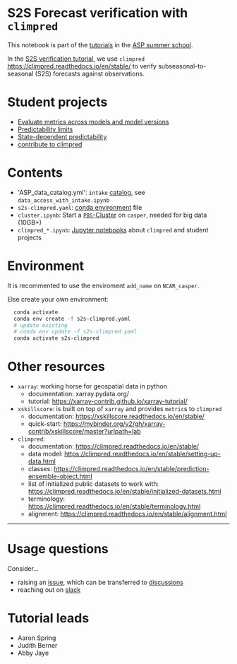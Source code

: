 # S2S Forecast verification with `climpred`

This notebook is part of the [tutorials](https://www.cgd.ucar.edu/events/2021/asp-colloquia/tutorials.html) in the [ASP summer school](https://www.cgd.ucar.edu/events/2021/asp-colloquia/).

In the [S2S verification tutorial](https://docs.google.com/document/d/1nQOyjjAjdqN2sl3IeJYCytCo4l_49GW6fMgkKjsnsCc/edit),
we use `climpred` https://climpred.readthedocs.io/en/stable/ to verify subseasonal-to-seasonal (S2S) forecasts against observations.


# Student projects

- [Evaluate metrics across models and model versions](https://github.com/NCAR-ASP-2021/s2s_verification_climpred/issues/1)
- [Predictability limits](https://github.com/NCAR-ASP-2021/s2s_verification_climpred/issues/2)
- [State-dependent predictability](https://github.com/NCAR-ASP-2021/s2s_verification_climpred/issues/3)
- [contribute to climpred](https://github.com/NCAR-ASP-2021/s2s_verification_climpred/issues/4)


# Contents

- 'ASP_data_catalog.yml': `intake` [catalog](https://intake.readthedocs.io/en/latest/catalog.html#yaml-format), see `data_access_with_intake.ipynb`
- `s2s-climpred.yaml`: [conda environment](https://docs.conda.io/projects/conda/en/latest/user-guide/tasks/manage-environments.html) file
- `cluster.ipynb`: Start a [`PBS`-Cluster](https://github.com/NCAR/ncar-jobqueue) on `casper`, needed for big data (10GB+)
- `climpred_*.ipynb`: [Jupyter notebooks](https://jupyter-notebook-beginner-guide.readthedocs.io/en/latest/what_is_jupyter.html) about `climpred` and student projects


# Environment

It is recommented to use the enviroment `add_name` on `NCAR_casper`.

Else create your own environment:

```bash
  conda activate
  conda env create -f s2s-climpred.yaml
  # update existing
  # conda env update -f s2s-climpred.yaml
  conda activate s2s-climpred
```


# Other resources

- `xarray`: working horse for geospatial data in python
    - documentation: xarray.pydata.org/
    - tutorial: https://xarray-contrib.github.io/xarray-tutorial/
- `xskillscore`: is built on top of `xarray` and provides `metric`s to `climpred`
    - documentation: https://xskillscore.readthedocs.io/en/stable/
    - quick-start: https://mybinder.org/v2/gh/xarray-contrib/xskillscore/master?urlpath=lab
- `climpred`:
    - documentation: https://climpred.readthedocs.io/en/stable/
    - data model: https://climpred.readthedocs.io/en/stable/setting-up-data.html
    - classes: https://climpred.readthedocs.io/en/stable/prediction-ensemble-object.html
    - list of initialized public datasets to work with: https://climpred.readthedocs.io/en/stable/initialized-datasets.html
    - terminology: https://climpred.readthedocs.io/en/stable/terminology.html
    - alignment: https://climpred.readthedocs.io/en/stable/alignment.html
    
--- 

# Usage questions

Consider...

- raising an [issue](https://github.com/pangeo-data/climpred/issues), which can be transferred to [discussions](https://github.com/pangeo-data/climpred/discussions)
- reaching out on [slack](asp2021-s2s.slack.com)

# Tutorial leads

- Aaron Spring
- Judith Berner
- Abby Jaye
